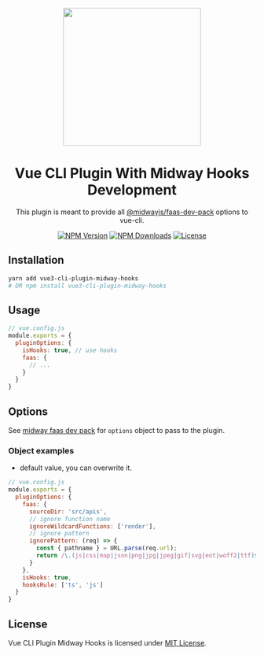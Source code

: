 <p align="center">
  <img
    width="280"
    src="https://user-images.githubusercontent.com/10298932/59419196-af91f800-8dca-11e9-9ea8-de5567e9e471.png"
    alt=""
  >
</p>

<h1 align="center">Vue CLI Plugin With Midway Hooks Development</h1>

<p align="center">This plugin is meant to provide all <a href="https://www.npmjs.com/package/@midwayjs/faas-dev-pack">@midwayjs/faas-dev-pack</a> options to vue-cli.</p>

<p align="center">
  <a href="https://www.npmjs.com/package/vue3-cli-plugin-midway-hooks"><img src="https://img.shields.io/npm/v/vue3-cli-plugin-midway-hooks.svg?style=flat-square" alt="NPM Version"></a>
  <a href="https://www.npmjs.com/package/vue3-cli-plugin-midway-hooks"><img src="https://img.shields.io/npm/dw/vue3-cli-plugin-midway-hooks.svg?style=flat-square" alt="NPM Downloads"></a>
  <a href="https://github.com/assurance-maladie-digital/vue3-cli-plugin-midway-hooks/blob/master/LICENSE"><img src="https://img.shields.io/badge/license-MIT-brightgreen.svg?style=flat-square" alt="License"></a>
</p>


## Installation

``` bash
yarn add vue3-cli-plugin-midway-hooks
# OR npm install vue3-cli-plugin-midway-hooks
```

## Usage

```js
// vue.config.js
module.exports = {
  pluginOptions: {
    isHooks: true, // use hooks
    faas: {
      // ...
    }
  }
}
```

## Options

See [midway faas dev pack](https://github.com/midwayjs/midway-faas/tree/master/packages/faas-dev-pack) for `options` object to pass to the plugin.

### Object examples

* default value, you can overwrite it.

```js
// vue.config.js
module.exports = {
  pluginOptions: {
    faas: {
      sourceDir: 'src/apis',
      // ignore function name
      ignoreWildcardFunctions: ['render'],
      // ignore pattern
      ignorePattern: (req) => {
        const { pathname } = URL.parse(req.url);
        return /\.(js|css|map|json|png|jpg|jpeg|gif|svg|eot|woff2|ttf)$/.test(pathname);
      }
    },
    isHooks: true,
    hooksRule: ['ts', 'js']
  }
}
```

## License

Vue CLI Plugin Midway Hooks is licensed under [MIT License](./LICENSE).
